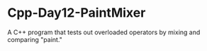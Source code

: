 # Cpp-Day12-PaintMixer
A C++ program that tests out overloaded operators by mixing and comparing "paint."
